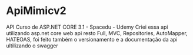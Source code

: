 # ApiMimicv2
API Curso de ASP.NET CORE 3.1 - Spacedu - Udemy
Criei essa api utilizando asp.net core web api resto Full, MVC, Repositories, AutoMapper, HATEOAS, foi feito também o versionamento e a documentação da api ultilizando o swagger
